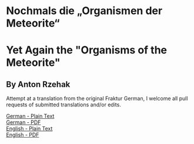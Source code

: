 # Nochmals die „Organismen der Meteorite“

# Yet Again the "Organisms of the Meteorite"

## By Anton Rzehak

Attempt at a translation from the original Fraktur German, I welcome all pull requests of submitted translations and/or edits.

[German - Plain Text](full-text-german.md)  
[German - PDF](https://cdn.solaranamnesis.com/DasAusland/1881/37/4/.pdf)  
[English - Plain Text](full-text-english.md)  
[English - PDF](https://cdn.solaranamnesis.com/DasAusland/1881/37/4/.pdf)  
